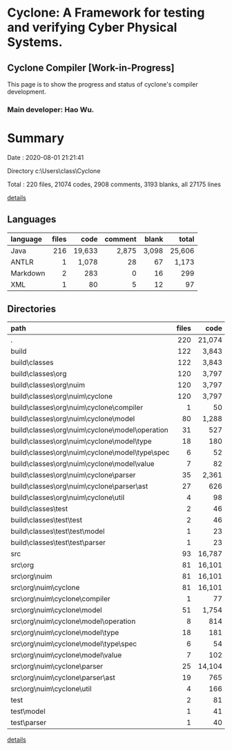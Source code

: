 # Cyclone: A Framework for testing and verifying Cyber Physical Systems.

## Cyclone Compiler [Work-in-Progress]
This page is to show the progress and status of cyclone's compiler development.
### Main developer: Hao Wu.

# Summary

Date : 2020-08-01 21:21:41

Directory c:\Users\class\Cyclone

Total : 220 files,  21074 codes, 2908 comments, 3193 blanks, all 27175 lines

[details](details.md)

## Languages
| language | files | code | comment | blank | total |
| :--- | ---: | ---: | ---: | ---: | ---: |
| Java | 216 | 19,633 | 2,875 | 3,098 | 25,606 |
| ANTLR | 1 | 1,078 | 28 | 67 | 1,173 |
| Markdown | 2 | 283 | 0 | 16 | 299 |
| XML | 1 | 80 | 5 | 12 | 97 |

## Directories
| path | files | code | comment | blank | total |
| :--- | ---: | ---: | ---: | ---: | ---: |
| . | 220 | 21,074 | 2,908 | 3,193 | 27,175 |
| build | 122 | 3,843 | 1,015 | 54 | 4,912 |
| build\classes | 122 | 3,843 | 1,015 | 54 | 4,912 |
| build\classes\org | 120 | 3,797 | 1,015 | 54 | 4,866 |
| build\classes\org\nuim | 120 | 3,797 | 1,015 | 54 | 4,866 |
| build\classes\org\nuim\cyclone | 120 | 3,797 | 1,015 | 54 | 4,866 |
| build\classes\org\nuim\cyclone\compiler | 1 | 50 | 0 | 0 | 50 |
| build\classes\org\nuim\cyclone\model | 80 | 1,288 | 0 | 5 | 1,293 |
| build\classes\org\nuim\cyclone\model\operation | 31 | 527 | 0 | 2 | 529 |
| build\classes\org\nuim\cyclone\model\type | 18 | 180 | 0 | 0 | 180 |
| build\classes\org\nuim\cyclone\model\type\spec | 6 | 52 | 0 | 0 | 52 |
| build\classes\org\nuim\cyclone\model\value | 7 | 82 | 0 | 0 | 82 |
| build\classes\org\nuim\cyclone\parser | 35 | 2,361 | 1,015 | 49 | 3,425 |
| build\classes\org\nuim\cyclone\parser\ast | 27 | 626 | 12 | 2 | 640 |
| build\classes\org\nuim\cyclone\util | 4 | 98 | 0 | 0 | 98 |
| build\classes\test | 2 | 46 | 0 | 0 | 46 |
| build\classes\test\test | 2 | 46 | 0 | 0 | 46 |
| build\classes\test\test\model | 1 | 23 | 0 | 0 | 23 |
| build\classes\test\test\parser | 1 | 23 | 0 | 0 | 23 |
| src | 93 | 16,787 | 1,885 | 3,093 | 21,765 |
| src\org | 81 | 16,101 | 1,814 | 2,969 | 20,884 |
| src\org\nuim | 81 | 16,101 | 1,814 | 2,969 | 20,884 |
| src\org\nuim\cyclone | 81 | 16,101 | 1,814 | 2,969 | 20,884 |
| src\org\nuim\cyclone\compiler | 1 | 77 | 0 | 16 | 93 |
| src\org\nuim\cyclone\model | 51 | 1,754 | 195 | 481 | 2,430 |
| src\org\nuim\cyclone\model\operation | 8 | 814 | 142 | 218 | 1,174 |
| src\org\nuim\cyclone\model\type | 18 | 181 | 12 | 67 | 260 |
| src\org\nuim\cyclone\model\type\spec | 6 | 54 | 3 | 24 | 81 |
| src\org\nuim\cyclone\model\value | 7 | 102 | 4 | 37 | 143 |
| src\org\nuim\cyclone\parser | 25 | 14,104 | 1,604 | 2,419 | 18,127 |
| src\org\nuim\cyclone\parser\ast | 19 | 765 | 57 | 181 | 1,003 |
| src\org\nuim\cyclone\util | 4 | 166 | 15 | 53 | 234 |
| test | 2 | 81 | 3 | 18 | 102 |
| test\model | 1 | 41 | 3 | 10 | 54 |
| test\parser | 1 | 40 | 0 | 8 | 48 |

[details](details.md)
